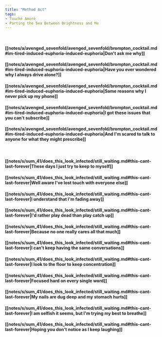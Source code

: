 ```yaml
---
title: "Method Act"
tags:
- Touché Amoré
- Parting the Sea Between Brightness and Me
---
```

&nbsp;
#### [[notes/a/avenged_sevenfold/avenged_sevenfold/brompton_cocktail.md#im-tired-induced-euphoria-induced-euphoria|Don't ask me why]]
#### [[notes/a/avenged_sevenfold/avenged_sevenfold/brompton_cocktail.md#im-tired-induced-euphoria-induced-euphoria|Have you ever wondered why I always drive alone?]]
#### [[notes/a/avenged_sevenfold/avenged_sevenfold/brompton_cocktail.md#im-tired-induced-euphoria-induced-euphoria|Same reasons why I never pick up my phone]]
#### [[notes/a/avenged_sevenfold/avenged_sevenfold/brompton_cocktail.md#im-tired-induced-euphoria-induced-euphoria|I got these issues that you can't subscribe]]
#### [[notes/a/avenged_sevenfold/avenged_sevenfold/brompton_cocktail.md#im-tired-induced-euphoria-induced-euphoria|And I'm scared to talk to anyone for what they might prescribe]]
&nbsp;
#### [[notes/s/sum_41/does_this_look_infected/still_waiting.md#this-cant-last-forever|These days I just try to keep to myself]]
#### [[notes/s/sum_41/does_this_look_infected/still_waiting.md#this-cant-last-forever|Well aware I've lost touch with everyone else]]
#### [[notes/s/sum_41/does_this_look_infected/still_waiting.md#this-cant-last-forever|I understand that I'm fading away]]
#### [[notes/s/sum_41/does_this_look_infected/still_waiting.md#this-cant-last-forever|I'd rather play dead than play catch up]]
#### [[notes/s/sum_41/does_this_look_infected/still_waiting.md#this-cant-last-forever|Because no one really cares all that much]]
#### [[notes/s/sum_41/does_this_look_infected/still_waiting.md#this-cant-last-forever|I can't keep having the same conversations]]
#### [[notes/s/sum_41/does_this_look_infected/still_waiting.md#this-cant-last-forever|I look to the floor to keep concentration]]
#### [[notes/s/sum_41/does_this_look_infected/still_waiting.md#this-cant-last-forever|Focused hard on every single word]]
#### [[notes/s/sum_41/does_this_look_infected/still_waiting.md#this-cant-last-forever|My nails are dug deep and my stomach hurts]]
#### [[notes/s/sum_41/does_this_look_infected/still_waiting.md#this-cant-last-forever|I am selfish it seems, but I'm trying my best to breathe]]
#### [[notes/s/sum_41/does_this_look_infected/still_waiting.md#this-cant-last-forever|Hoping you don't notice as I keep laughing]]
